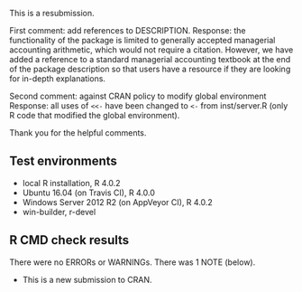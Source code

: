 This is a resubmission.

First comment: add references to DESCRIPTION.
Response: the functionality of the package is limited to generally accepted managerial accounting arithmetic, which would not require a citation. However, we have added a reference to a standard managerial accounting textbook at the end of the package description so that users have a resource if they are looking for in-depth explanations.

Second comment: against CRAN policy to modify global environment
Response: all uses of `<<-` have been changed to `<-` from inst/server.R (only R code that modified the global environment).

Thank you for the helpful comments.

## Test environments

* local R installation, R 4.0.2
* Ubuntu 16.04 (on Travis CI), R 4.0.0
* Windows Server 2012 R2 (on AppVeyor CI), R 4.0.2
* win-builder, r-devel

## R CMD check results

There were no ERRORs or WARNINGs. There was 1 NOTE (below).

* This is a new submission to CRAN.

